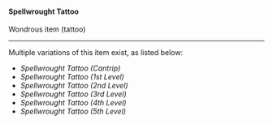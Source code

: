 #### Spellwrought Tattoo

Wondrous item (tattoo)

---

Multiple variations of this item exist, as listed below:

- *Spellwrought Tattoo (Cantrip)*
- *Spellwrought Tattoo (1st Level)*
- *Spellwrought Tattoo (2nd Level)*
- *Spellwrought Tattoo (3rd Level)*
- *Spellwrought Tattoo (4th Level)*
- *Spellwrought Tattoo (5th Level)*